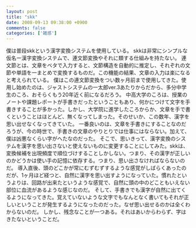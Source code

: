 ```yaml
---
layout: post
title: "skk"
date: 2008-09-13 09:38:00 +0900
comments: false
categories: ['雑感']
---
```

僕は普段skkという漢字変換システムを使用している。 skkは非常にシンプルな仮名ー漢字変換システムで、連文節変換やそれに類する仕組みを持たない。 連文節とは、文章をベタで入力すると、文節構造を自動的に推定し、それぞれの文節や単語を一まとめで変換するものだ。この機能の結果、文章の入力は楽になると考えられている。 僕はこの連文節変換をつい数ヶ月前まで使用してきた。使用し始めたのは、ジャストシステムの一太郎ver.3あたりからだから、多分中学生のころ、おそらくもう20年近く前になるだろう。 中高大学のころは、授業のノートや課題レポートが手書きだったということもあり、何かにつけて文字を手書きすることが多かった。しかし、大学院に進学したころからか、文章を手で書くということはほとんど、無くなってしまった。そのせいか、この数年、漢字を思い出せなくなってきていた。 一番良いのは、文章を手書きにすることなのだろうが、今の時世で、手書きの文章のやりとりでは仕事にはならない。加えて、僕は凶悪なくらい字がへたなのだった。 そこで、思いきって、漢字変換のシステムを漢字を思い出さないと使えないものに変更することにしてみた。skkは、変換候補を出現頻度で順位づけすることしかしない。つまり、その漢字が正しいのかどうかは使い手の記憶に依存する。つまり、思い出さなければならないのだ。 導入直後、頭のどこかが常にむずむずするような感覚がしばらくあったのだが、1ヶ月ほど経つと、自然に漢字を思い出すようになっていた。慣れたというよりは、回路が出来たというような感覚で、自然に頭の中のどこともいえない部位に血流があるような感じなのだ。 そして、手書きでも漢字が自然に出てくるようになってきた。覚えていないような文字でもなんとなく書いてもそれが正しいということが発生するようになったのだった。なぜ思い出せるのかは全くわからないのだ。 しかし、残念なことが一つある。それはあいからわらず、字はきたないということだ。